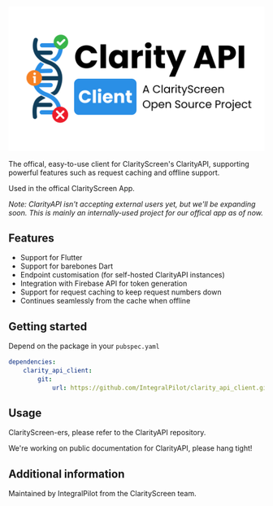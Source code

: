 <!--
This README describes the package. If you publish this package to pub.dev,
this README's contents appear on the landing page for your package.

For information about how to write a good package README, see the guide for
[writing package pages](https://dart.dev/guides/libraries/writing-package-pages).

For general information about developing packages, see the Dart guide for
[creating packages](https://dart.dev/guides/libraries/create-library-packages)
and the Flutter guide for
[developing packages and plugins](https://flutter.dev/developing-packages).
-->

![ClarityAPI Client - A ClarityScreen Open Source Project](APIClient-Logo.png)

The offical, easy-to-use client for ClarityScreen's ClarityAPI, supporting powerful features such as request caching and offline support.

Used in the offical ClarityScreen App.

*Note: ClarityAPI isn't accepting external users yet, but we'll be expanding soon. This is mainly an internally-used project for our offical app as of now.*

## Features

- Support for Flutter
- Support for barebones Dart
- Endpoint customisation (for self-hosted ClarityAPI instances)
- Integration with Firebase API for token generation
- Support for request caching to keep request numbers down
- Continues seamlessly from the cache when offline

## Getting started

Depend on the package in your `pubspec.yaml`

```yaml
dependencies:
    clarity_api_client:
        git:
            url: https://github.com/IntegralPilot/clarity_api_client.git
```

## Usage

ClarityScreen-ers, please refer to the ClarityAPI repository.

We're working on public documentation for ClarityAPI, please hang tight!

## Additional information

Maintained by IntegralPilot from the ClarityScreen team.